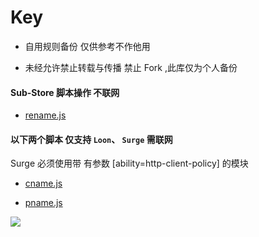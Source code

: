 # Key
* 自用规则备份 仅供参考不作他用

* 未经允许禁止转载与传播 禁止 Fork ,此库仅为个人备份


#### Sub-Store 脚本操作 不联网
* [rename.js](https://raw.githubusercontent.com/Keywos/rule/main/rename.js)


#### 以下两个脚本 仅支持 `Loon`、 `Surge`  需联网
 Surge 必须使用带 有参数 [ability=http-client-policy] 的模块
* [cname.js](https://raw.githubusercontent.com/Keywos/rule/main/cname.js)

* [pname.js](https://raw.githubusercontent.com/Keywos/rule/main/pname.js)



![](http://profile-counter.glitch.me/keywos/count.svg)